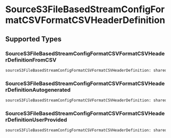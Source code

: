 # SourceS3FileBasedStreamConfigFormatCSVFormatCSVHeaderDefinition


## Supported Types

### SourceS3FileBasedStreamConfigFormatCSVFormatCSVHeaderDefinitionFromCSV

```python
sourceS3FileBasedStreamConfigFormatCSVFormatCSVHeaderDefinition: shared.SourceS3FileBasedStreamConfigFormatCSVFormatCSVHeaderDefinitionFromCSV = /* values here */
```

### SourceS3FileBasedStreamConfigFormatCSVFormatCSVHeaderDefinitionAutogenerated

```python
sourceS3FileBasedStreamConfigFormatCSVFormatCSVHeaderDefinition: shared.SourceS3FileBasedStreamConfigFormatCSVFormatCSVHeaderDefinitionAutogenerated = /* values here */
```

### SourceS3FileBasedStreamConfigFormatCSVFormatCSVHeaderDefinitionUserProvided

```python
sourceS3FileBasedStreamConfigFormatCSVFormatCSVHeaderDefinition: shared.SourceS3FileBasedStreamConfigFormatCSVFormatCSVHeaderDefinitionUserProvided = /* values here */
```

